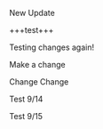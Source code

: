 New Update



+++test+++


Testing changes again!

Make a change

Change Change

Test 9/14


Test 9/15
